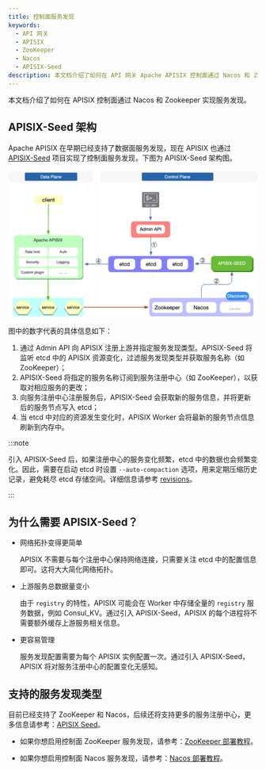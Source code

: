 ```yaml
---
title: 控制面服务发现
keywords:
  - API 网关
  - APISIX
  - ZooKeeper
  - Nacos
  - APISIX-Seed
description: 本文档介绍了如何在 API 网关 Apache APISIX 控制面通过 Nacos 和 Zookeeper 实现服务发现。
---
```


<!--
#
# Licensed to the Apache Software Foundation (ASF) under one or more
# contributor license agreements.  See the NOTICE file distributed with
# this work for additional information regarding copyright ownership.
# The ASF licenses this file to You under the Apache License, Version 2.0
# (the "License"); you may not use this file except in compliance with
# the License.  You may obtain a copy of the License at
#
#     http://www.apache.org/licenses/LICENSE-2.0
#
# Unless required by applicable law or agreed to in writing, software
# distributed under the License is distributed on an "AS IS" BASIS,
# WITHOUT WARRANTIES OR CONDITIONS OF ANY KIND, either express or implied.
# See the License for the specific language governing permissions and
# limitations under the License.
#
-->

本文档介绍了如何在 APISIX 控制面通过 Nacos 和 Zookeeper 实现服务发现。

## APISIX-Seed 架构

Apache APISIX 在早期已经支持了数据面服务发现，现在 APISIX 也通过 [APISIX-Seed](https://github.com/api7/apisix-seed) 项目实现了控制面服务发现，下图为 APISIX-Seed 架构图。

![control-plane-service-discovery](../../../assets/images/control-plane-service-discovery.png)

图中的数字代表的具体信息如下：

1. 通过 Admin API 向 APISIX 注册上游并指定服务发现类型。APISIX-Seed 将监听 etcd 中的 APISIX 资源变化，过滤服务发现类型并获取服务名称（如 ZooKeeper）；
2. APISIX-Seed 将指定的服务名称订阅到服务注册中心（如 ZooKeeper），以获取对相应服务的更改；
3. 向服务注册中心注册服务后，APISIX-Seed 会获取新的服务信息，并将更新后的服务节点写入 etcd；
4. 当 etcd 中对应的资源发生变化时，APISIX Worker 会将最新的服务节点信息刷新到内存中。

:::note

引入 APISIX-Seed 后，如果注册中心的服务变化频繁，etcd 中的数据也会频繁变化。因此，需要在启动 etcd 时设置 `--auto-compaction` 选项，用来定期压缩历史记录，避免耗尽 etcd 存储空间。详细信息请参考 [revisions](https://etcd.io/docs/v3.5/learning/api/#revisions)。

:::

## 为什么需要 APISIX-Seed？

- 网络拓扑变得更简单

  APISIX 不需要与每个注册中心保持网络连接，只需要关注 etcd 中的配置信息即可。这将大大简化网络拓扑。

- 上游服务总数据量变小

  由于 `registry` 的特性，APISIX 可能会在 Worker 中存储全量的 `registry` 服务数据，例如 Consul_KV。通过引入 APISIX-Seed，APISIX 的每个进程将不需要额外缓存上游服务相关信息。

- 更容易管理

  服务发现配置需要为每个 APISIX 实例配置一次。通过引入 APISIX-Seed，APISIX 将对服务注册中心的配置变化无感知。

## 支持的服务发现类型

目前已经支持了 ZooKeeper 和 Nacos，后续还将支持更多的服务注册中心，更多信息请参考：[APISIX Seed](https://github.com/api7/apisix-seed#apisix-seed-for-apache-apisix)。

- 如果你想启用控制面 ZooKeeper 服务发现，请参考：[ZooKeeper 部署教程](https://github.com/api7/apisix-seed/blob/main/docs/en/latest/zookeeper.md)。

- 如果你想启用控制面 Nacos 服务发现，请参考：[Nacos 部署教程](https://github.com/api7/apisix-seed/blob/main/docs/en/latest/zookeeper.md)。
